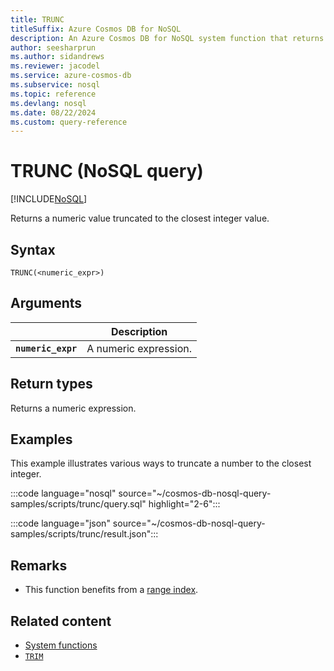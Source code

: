 ```yaml
---
title: TRUNC
titleSuffix: Azure Cosmos DB for NoSQL
description: An Azure Cosmos DB for NoSQL system function that returns a truncated numeric value.
author: seesharprun
ms.author: sidandrews
ms.reviewer: jacodel
ms.service: azure-cosmos-db
ms.subservice: nosql
ms.topic: reference
ms.devlang: nosql
ms.date: 08/22/2024
ms.custom: query-reference
---
```


# TRUNC (NoSQL query)

[!INCLUDE[NoSQL](../../includes/appliesto-nosql.md)]

Returns a numeric value truncated to the closest integer value.  

## Syntax

```nosql
TRUNC(<numeric_expr>)
```

## Arguments

| | Description |
| --- | --- |
| **`numeric_expr`** | A numeric expression. |

## Return types

Returns a numeric expression.

## Examples

This example illustrates various ways to truncate a number to the closest integer.

:::code language="nosql" source="~/cosmos-db-nosql-query-samples/scripts/trunc/query.sql" highlight="2-6":::

:::code language="json" source="~/cosmos-db-nosql-query-samples/scripts/trunc/result.json":::

## Remarks

- This function benefits from a [range index](../../index-policy.md#includeexclude-strategy).

## Related content

- [System functions](system-functions.yml)
- [`TRIM`](trim.md)
